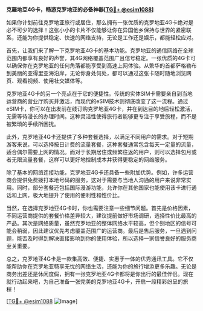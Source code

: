 **克羅地亞4G卡，畅游克罗地亚的必备神器[[TG💪+ @esim1088](https://t.me/s/esim1088)]**

如果你计划前往克罗地亚旅行或居住，那么拥有一张优质的克罗地亚4G卡绝对是必不可少的选择！这张小小的卡片不仅能够让你在异国他乡保持与世界的紧密联系，还能为你提供稳定、快速的网络支持，无论是工作还是娱乐，都能轻松应对。

首先，让我们来了解一下克罗地亚4G卡的基本功能。克罗地亚的通信网络在全球范围内都享有良好的声誉，其4G网络覆盖范围广且信号稳定。一张优质的4G卡可以确保你在克罗地亚的任何角落都能享受到高速上网体验。从繁华的首都萨格勒布到美丽的亚得里亚海沿岸，无论你身处何处，都可以通过这张卡随时随地浏览网页、观看视频、使用社交媒体等。

克罗地亚4G卡的另一个亮点在于它的便捷性。传统的实体SIM卡需要亲自到当地运营商的营业厅购买并激活，而现代的eSIM技术则彻底改变了这一流程。通过eSIM卡，你可以在出发前在线订购克罗地亚4G卡，并在到达目的地后轻松激活，无需等待漫长的办理时间。这种灵活性使得旅行者能够更专注于享受旅程，而不是被繁琐的手续所困扰。

此外，克罗地亚4G卡还提供了多种套餐选择，以满足不同用户的需求。对于短期游客来说，可以选择按日计费的流量套餐，这种套餐通常包含每天一定量的流量，适合偶尔需要上网的情况。而对于长期居住或频繁往返的用户，则可以选择包月或者无限流量套餐，这样可以更好地控制成本并获得更稳定的网络服务。

除了基本的网络连接功能，克罗地亚4G卡还具备一些附加优势。例如，许多运营商会提供免费拨打本地号码的服务，这对于需要与当地人沟通的用户来说非常实用。同时，部分套餐还包括国际漫游功能，允许你在其他国家也能使用该卡进行通话和上网，极大地提升了使用的便利性和性价比。

当然，在选择克罗地亚4G卡时，你也需要注意一些细节问题。首先是价格因素，不同运营商提供的套餐价格差异较大，建议提前做好市场调研，选择性价比最高的产品。其次是网络质量，虽然克罗地亚的整体网络水平较高，但个别地区的信号可能会稍弱，因此建议优先考虑覆盖范围广的运营商。最后是售后服务，一旦遇到问题，能否及时得到解决直接影响到你的使用体验，所以选择一家信誉良好的服务商至关重要。

总之，克罗地亚4G卡是一款集高效、便捷、实惠于一体的优秀通讯工具。它不仅能帮助你在克罗地亚畅享无忧的网络生活，还能为你的旅行增添更多乐趣。无论是商务出差还是休闲度假，拥有一张克罗地亚4G卡都将是你出行的最佳伴侣。现在就行动起来吧，为自己准备一张完美的克罗地亚4G卡，开启一段精彩纷呈的旅程！

[[TG💪+ @esim1088](https://t.me/s/esim1088) ![Image](https://i.postimg.cc/4NQfJmqS/Snipaste-2025-05-13-00-14-12.png)]